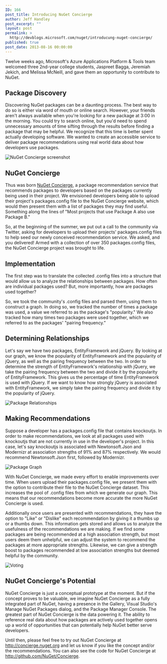 ```yaml
---
ID: 166
post_title: Introducing NuGet Concierge
author: Jeff Handley
post_excerpt: ""
layout: post
permalink: >
  http://devblogs.microsoft.com/nuget/introducung-nuget-concierge/
published: true
post_date: 2013-08-16 00:00:00
---
```

Twelve weeks ago, Microsoft's Azure Applications Platform & Tools team welcomed three 2nd-year college students, Jaspreet Bagga, Jeremiah Jekich, and Melissa McNeill, and gave them an opportunity to contribute to NuGet.

## Package Discovery

Discovering NuGet packages can be a daunting process. The best way to do so is either via word of mouth or online search. However, your friends aren't always available when you're looking for a new package at 3:00 in the morning. You could try to search online, but you'd need to spend unnecessary amounts of time sifting through the results before finding a package that may be helpful. We recognize that this time is better spent actually developing software. We wanted to create an accessible service to deliver package recommendations using real world data about how developers use packages.

![NuGet Concierge screenshot][1]

## NuGet Concierge

Thus was born [NuGet Concierge][2], a package recommendation service that recommends packages to developers based on the packages currently being used in their project. We envisioned developers being able to upload their project's packages.config file to the NuGet Concierge website, which would then present them with a list of packages they may find useful. Something along the lines of "Most projects that use Package A also use Package B."

So, at the beginning of the summer, we put out a call to the community via Twitter, asking for developers to upload their projects' packages.config files to help seed our newly conceived recommendation service. We asked, and you delivered! Armed with a collection of over 350 packages.config files, the NuGet Concierge project was brought to life.

## Implementation

The first step was to translate the collected .config files into a structure that would allow us to analyze the relationships between packages. How often are individual packages used? But, more importantly, how are packages used together?

So, we took the community's .config files and parsed them, using them to construct a graph. In doing so, we tracked the number of times a package was used, a value we referred to as the package's "popularity." We also tracked how many times two packages were used together, which we referred to as the packages' "pairing frequency."

## Determining Relationships

Let's say we have two packages, EntityFramework and jQuery. By looking at our graph, we know the popularity of EntityFramework and the popularity of jQuery, as well as the pairing frequency between the two. In order to determine the strength of EntityFramework's relationship with jQuery, we take the pairing frequency between the two and divide it by the popularity of EntityFramework. This gives us the percentage of time EntityFramework is used with jQuery. If we want to know how strongly jQuery is associated with EntityFramework, we simply take the pairing frequency and divide it by the popularity of jQuery.

![Package Relationships][3]

## Making Recommendations

Suppose a developer has a packages.config file that contains knockoutjs. In order to make recommendations, we look at all packages used with knockoutjs that are not currently in use in the developer's project. In this case, let's say knockoutjs is associated with Newtonsoft.Json and Modernizr at association strengths of 91% and 87% respectively. We would recommend Newtonsoft.Json first, followed by Modernizr.

![Package Graph][4]

With NuGet Concierge, we made every effort to enable improvements over time. When users upload their packages.config file, we present them with the option to contribute their file to the NuGet Concierge dataset. This increases the pool of .config files from which we generate our graph. This means that our recommendations become more accurate the more NuGet Concierge is used.

Additionally once users are presented with recommendations, they have the option to "Like" or "Dislike" each recommendation by giving it a thumbs up or a thumbs down. This information gets stored and allows us to analyze the usefulness of the recommendations we are making. If we find some packages are being recommended at a high association strength, but most users deem them unhelpful, we can adjust the system to recommend the packages at more appropriate strengths. Likewise, we can give a strength boost to packages recommended at low association strengths but deemed helpful by the community.

![Voting][5]

## NuGet Concierge's Potential

NuGet Concierge is just a conceptual prototype at the moment. But if the concept proves to be valuable, we imagine NuGet Concierge as a fully integrated part of NuGet, having a presence in the Gallery, Visual Studio's Manage NuGet Packages dialog, and the Package Manager Console. The greatest part of NuGet Concierge is the data powering it. The ability to reference real data about how packages are actively used together opens up a world of opportunities that can potentially help NuGet better serve developers.

Until then, please feel free to try out NuGet Concierge at <http://concierge.nuget.org> and let us know if you like the concept and/or the recommendations. You can also see the code for NuGet Concierge at <http://github.com/NuGet/Concierge>.

 [1]: https://devblogs.microsoft.com/nuget/wp-content/uploads/sites/49/2019/05/screenshot.png
 [2]: http://concierge.nuget.org
 [3]: https://devblogs.microsoft.com/nuget/wp-content/uploads/sites/49/2019/05/relationships.png
 [4]: https://devblogs.microsoft.com/nuget/wp-content/uploads/sites/49/2019/05/graph.png
 [5]: https://devblogs.microsoft.com/nuget/wp-content/uploads/sites/49/2019/05/voting.png
